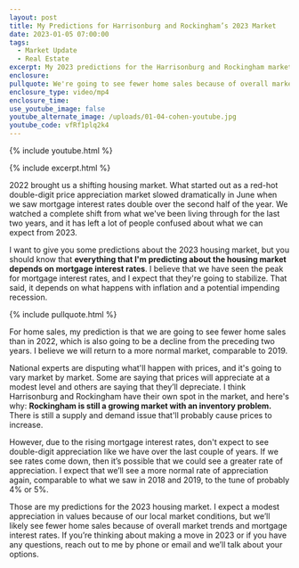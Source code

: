 ```yaml
---
layout: post
title: My Predictions for Harrisonburg and Rockingham’s 2023 Market
date: 2023-01-05 07:00:00
tags:
  - Market Update
  - Real Estate
excerpt: My 2023 predictions for the Harrisonburg and Rockingham markets.
enclosure:
pullquote: We're going to see fewer home sales because of overall market trends.
enclosure_type: video/mp4
enclosure_time:
use_youtube_image: false
youtube_alternate_image: /uploads/01-04-cohen-youtube.jpg
youtube_code: vfRf1plq2k4
---
```

{% include youtube.html %}

{% include excerpt.html %}

2022 brought us a shifting housing market. What started out as a red-hot double-digit price appreciation market slowed dramatically in June when we saw mortgage interest rates double over the second half of the year. We watched a complete shift from what we've been living through for the last two years, and it has left a lot of people confused about what we can expect from 2023.&nbsp;

I want to give you some predictions about the 2023 housing market, but you should know that **everything that I'm predicting about the housing market depends on mortgage interest rates**. I believe that we have seen the peak for mortgage interest rates, and I expect that they're going to stabilize. That said, it depends on what happens with inflation and a potential impending recession.&nbsp;

{% include pullquote.html %}

For home sales, my prediction is that we are going to see fewer home sales than in 2022, which is also going to be a decline from the preceding two years. I believe we will return to a more normal market, comparable to 2019.

National experts are disputing what'll happen with prices, and it's going to vary market by market. Some are saying that prices will appreciate at a modest level and others are saying that they’ll depreciate. I think Harrisonburg and Rockingham have their own spot in the market, and here's why: **Rockingham is still a growing market with an inventory problem.** There is still a supply and demand issue that'll probably cause prices to increase.&nbsp;

However, due to the rising mortgage interest rates, don't expect to see double-digit appreciation like we have over the last couple of years. If we see rates come down, then it’s possible that we could see a greater rate of appreciation. I expect that we’ll see a more normal rate of appreciation again, comparable to what we saw in 2018 and 2019, to the tune of probably 4% or 5%.

Those are my predictions for the 2023 housing market. I expect a modest appreciation in values because of our local market conditions, but we’ll likely see fewer home sales because of overall market trends and mortgage interest rates. If you’re thinking about making a move in 2023 or if you have any questions, reach out to me by phone or email and we’ll talk about your options.